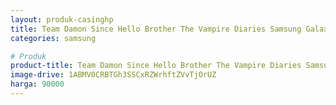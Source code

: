 ```yaml
---
layout: produk-casinghp
title: Team Damon Since Hello Brother The Vampire Diaries Samsung Galaxy S9 Case
categories: samsung

# Produk
product-title: Team Damon Since Hello Brother The Vampire Diaries Samsung Galaxy S9 Case
image-drive: 1ABMV0CRBTGh3SSCxRZWrhftZVvTjOrUZ
harga: 90000
---
```

